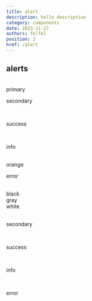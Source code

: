 ```yaml
---
title: alert
description: hello description
category: components
date: 2023-11-27
authors: felfel
position: 2
href: /alert
---
```


## alerts

<br />
<span className="alert primary">primary</span>⠀
<br>
<span className="alert secondary"><p><i className='icon-secondary'></i>secondary</p></span>⠀
<br>
<span className="alert success"><p><i className='icon-success'></i>success</p></span>⠀
<br>
<span className="alert info"><p><i className='icon-info'></i>info</p></span>⠀
<br>
<span className="alert orange">orange</span>⠀
<br>
<span className="alert error"><p><i className='icon-error'></i>error</p></span>⠀
<br>
<span className="alert black">black</span>⠀
<br>
<span className="alert gray">gray</span>⠀
<br>
<span className="alert white">white</span>⠀
<br />
<br />
<span className="alert secondary-flat"><p><i className='icon-secondary'></i>secondary</p></span>⠀
<br>
<span className="alert success-flat"><p><i className='icon-success'></i>success</p></span>⠀
<br>
<span className="alert info-flat"><p><i className='icon-info'></i>info</p></span>⠀
<br>
<span className="alert error-flat"><p><i className='icon-error'></i>error</p></span>⠀
<br>
